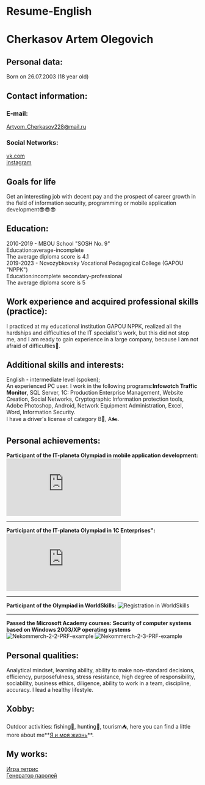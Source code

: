 # Resume-English
# Cherkasov Artem Olegoviсh
## Personal data: ##
Born on 26.07.2003 (18 year old)
## Contact information: ##
### E-mail: ###
Artyom_Cherkasov228@mail.ru
### Social Networks: ###
[vk.com](https://vk.com/id442778171)<br/>
[instagram](https://www.instagram.com/winston_xstale228/?hl=ru)
## Goals for life ##
Get an interesting job with decent pay and the prospect of career growth in the field of information security, programming or mobile application development😎😎😎
## Education: ##
2010-2019 - MBOU School "SOSH No. 9"<br/>
Education:average-incomplete<br/>
The average diploma score is 4.1<br/>
2019-2023 - Novozybkovsky Vocational Pedagogical College (GAPOU "NPPK")<br/>
Education:incomplete secondary-professional<br/>
The average diploma score is 5<br/>
## Work experience and acquired professional skills (practice): ##
I practiced at my educational institution GAPOU NPPK, realized all the hardships and difficulties of the IT specialist's work, but this did not stop me, and I am ready to gain experience in a large company, because I am not afraid of difficulties🙂.
## Additional skills and interests: ##
English - intermediate level (spoken);<br/>
An experienced PC user. I work in the following programs:**Infowotch Traffic Monitor**, SQL Server, 1C: Production Enterprise Management, Website Creation, Social Networks, Cryptographic Information protection tools, Adobe Photoshop, Android, Network Equipment Administration, Excel, Word, Information Security.<br/>
I have a driver's license of category В🚗, А🏍.<br/>
## Personal achievements: ##
**Participant of the IT-planeta Olympiad in mobile application development:**
![Olympiad Mobile application development](https://github.com/ArtimCherkasov/Summary/files/7611291/_._3424226.pdf)
***
**Participant of the IT-planeta Olympiad in 1C Enterprises":**
![Olympiad cap-1C.pdf](https://github.com/ArtimCherkasov/Summary/files/7574454/-1.pdf)
***
**Participant of the Olympiad in WorldSkills:**
![Registration in WorldSkills](https://user-images.githubusercontent.com/94596161/142724759-6a743cd6-7e3a-4e6c-bf77-0e85ced5bb7e.png)
***
**Passed the Microsoft Academy courses: Security of computer systems based on Windows 2003/XP operating systems**
![Nekommerch-2-2-PRF-example](https://user-images.githubusercontent.com/94596161/142727536-530e9cb1-65b3-4e37-a162-b853f9b76bbd.jpg)
![Nekommerch-2-3-PRF-example](https://user-images.githubusercontent.com/94596161/142727540-a7fe672f-395f-4786-b4ba-716766cfcf2d.jpg)
## Personal qualities: ##
Analytical mindset, learning ability, ability to make non-standard decisions, efficiency, purposefulness, stress resistance, high degree of responsibility, sociability, business ethics, diligence, ability to work in a team, discipline, accuracy. I lead a healthy lifestyle.
## Xobby: 
Outdoor activities: fishing🎣, hunting🔫, tourism⛺️, here you can find a little more about me**[Я и моя жизнь](https://github.com/ArtimCherkasov/Me-and-my-life)**.
## My works:
[Игра тетрис](https://github.com/ArtimCherkasov/Project-Tetris)<br>
[Генератор паролей](https://github.com/ArtimCherkasov/Password-Generator)
